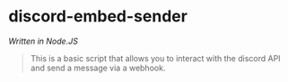 # discord-embed-sender

*Written in Node.JS*

> This is a basic script that allows you to interact with the discord API and send a message via a webhook.
